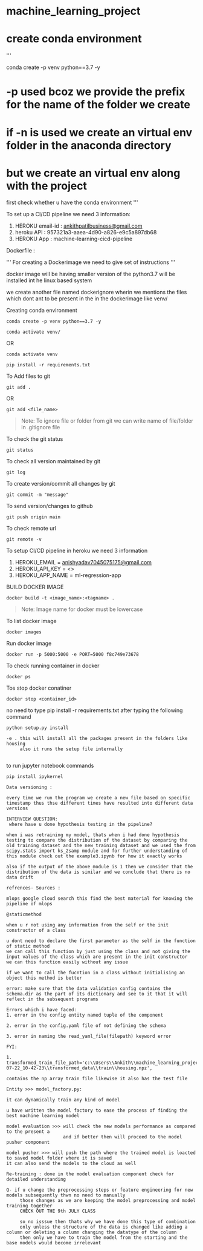 # machine_learning_project

# create conda environment
'''

conda create -p venv python==3.7 -y

# -p used bcoz we provide the prefix for the name of the folder we create
# if -n is used we create an virtual env folder in the anaconda directory 

# but we create an virtual env along with the project 

first check whether u have the conda environment
''' 

To set up a CI/CD pipeline we need 3 information:
1. HEROKU email-id : ankithpatilbusiness@gmail.com
2. heroku API : 957321a3-aaea-4d90-a826-e9c5a897db68
3. HEROKU App : machine-learning-cicd-pipeline



Dockerfile :

''' For creating a Dockerimage we need to give set of instructions '''

docker image will be having smaller version of the python3.7 will be installed int he linux based system 

we create another file named dockerignore wherin we mentions the files which dont ant to be present in the in the dockerimage
like venv/


Creating conda environment
```
conda create -p venv python==3.7 -y
```
```
conda activate venv/
```
OR 
```
conda activate venv
```

```
pip install -r requirements.txt
```

To Add files to git
```
git add .
```

OR
```
git add <file_name>
```

> Note: To ignore file or folder from git we can write name of file/folder in .gitignore file

To check the git status 
```
git status
```
To check all version maintained by git
```
git log
```

To create version/commit all changes by git
```
git commit -m "message"
```

To send version/changes to github
```
git push origin main
```

To check remote url 
```
git remote -v
```

To setup CI/CD pipeline in heroku we need 3 information
1. HEROKU_EMAIL = anishyadav7045075175@gmail.com
2. HEROKU_API_KEY = <>
3. HEROKU_APP_NAME = ml-regression-app

BUILD DOCKER IMAGE
```
docker build -t <image_name>:<tagname> .
```
> Note: Image name for docker must be lowercase


To list docker image
```
docker images
```

Run docker image
```
docker run -p 5000:5000 -e PORT=5000 f8c749e73678
```

To check running container in docker
```
docker ps
```

Tos stop docker conatiner
```
docker stop <container_id>
```

no need to type pip install -r requirements.txt after typing the following command
```
python setup.py install
```

```
-e . this will install all the packages present in the folders like housing
     also it runs the setup file internally
     
```

to run jupyter notebook commands

```
pip install ipykernel
```

```
Data versioning :
```

```
every time we run the program we create a new file based on specific timestamp thus thse different times have resulted into different data versions
```

```
INTERVIEW QUESTION:
 where have u done hypothesis testing in the pipeline? 
```
```
when i was retraining my model, thats when i had done hypothesis testing to compare the distribution of the dataset by comparing the old training dataset and the new training dataset and we used the from scipy.stats import ks_2samp module and for further understanding of this module check out the example3.ipynb for how it exactly works

also if the output of the above module is 1 then we consider that the distribution of the data is similar and we conclude that there is no data drift 
```

```
refrences- Sources :
```
```
mlops google cloud search this find the best material for knowing the pipeline of mlops
``` 

```
@staticmethod
```
```
when u r not using any information from the self or the init constructor of a class

u dont need to declare the first parameter as the self in the function of static method
we can call this function by just using the class and not giving the input values of the class which are present in the init constructor
we can this function easily without any issue

if we want to call the fucntion in a class without initialising an object this method is better
```

```
error: make sure that the data validation config contains the schema.dir as the part of its dictionary and see to it that it will reflect in the subsequent programs
``` 
```
Errors which i have faced:
1. error in the config entity named tuple of the component 

2. error in the config.yaml file of not defining the schema

3. error in naming the read_yaml_file(filepath) keyword error
```

```
FYI:

1.  transformed_train_file_path='c:\\Users\\Ankith\\machine_learning_project\\housing\\artifact\\data_transformation\\2022-07-22_10-42-23\\transformed_data\\train\\housing.npz',

contains the np array train file likewise it also has the test file
```

```
Entity >>> model_factory.py:

it can dynamically train any kind of model
```

```
u have written the model factory to ease the process of finding the best machine learning model
```
```
model evaluation >>> will check the new models performance as compared to the present a
                     and if better then will proceed to the model pusher component

model pusher >>> will push the path where the trained model is loacted to saved model folder where it is saved
it can also send the models to the cloud as well
```

```
Re-training : done in the model evaluation component check for detailed understanding
```
```
Q- if u change the preprocessing steps or feature engineering for new models subsequently thwn no need to manually 
     those changes as we are keeping the model preprocessing and model training together 
     CHECK OUT THE 9th JULY CLASS

     so no isssue then thats why we have done this type of combination
     only unless the structure of the data is changed like adding a column or deleting a column changing the datatype of the column 
     then only we have to train the model from the starting and the base models would become irrelevant 
```

